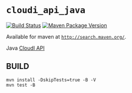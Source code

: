 `cloudi_api_java`
=================

[![Build Status](https://travis-ci.org/CloudI/cloudi_api_java.png)](https://travis-ci.org/CloudI/cloudi_api_java)
[![Maven Package Version](https://img.shields.io/maven-central/v/org.cloudi/cloudi_api_java.svg?maxAge=2592000)](http://search.maven.org/#search|ga|1|a%3A%22cloudi_api_java%22)

Available for maven at [`http://search.maven.org/`](http://search.maven.org/#search|gav|1|g%3A%22org.cloudi%22%20AND%20a%3A%22cloudi_api_java%22).

Java [CloudI API](http://cloudi.org/api.html#1_Intro)

BUILD
-----

    mvn install -DskipTests=true -B -V
    mvn test -B


